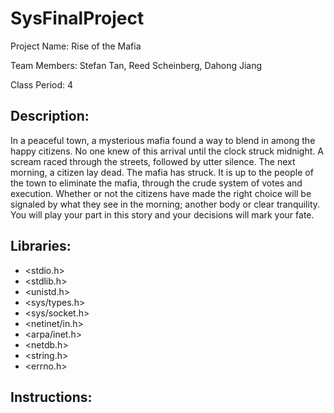 # SysFinalProject
Project Name:
Rise of the Mafia

Team Members:
Stefan Tan, Reed Scheinberg, Dahong Jiang

Class Period:
4

## Description:
In a peaceful town, a mysterious mafia found a way to blend in among the happy citizens.
No one knew of this arrival until the clock struck midnight. A scream raced through the streets,
followed by utter silence. The next morning, a citizen lay dead. The mafia has struck. It is up
to the people of the town to eliminate the mafia, through the crude system of votes and
execution. Whether or not the citizens have made the right choice will be signaled by what they
see in the morning; another body or clear tranquility. You will play your part in this story
and your decisions will mark your fate.

## Libraries:
* <stdio.h>
* <stdlib.h>
* <unistd.h>
* <sys/types.h>
* <sys/socket.h>
* <netinet/in.h>
* <arpa/inet.h>
* <netdb.h>
* <string.h>
* <errno.h>

## Instructions:
